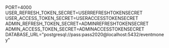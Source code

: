 PORT=4000
USER_REFRESH_TOKEN_SECRET=USERREFRESHTOKENSECRET
USER_ACCESS_TOKEN_SECRET=USERACCESSTOKENSECRET
ADMIN_REFRESH_TOKEN_SECRET=ADMINREFRESHTOKENSECRET
ADMIN_ACCESS_TOKEN_SECRET=ADMINACCESSTOKENSECRET
DATABASE_URL="postgresql://pass:pass2020@localhost:5432/eventmoney"
